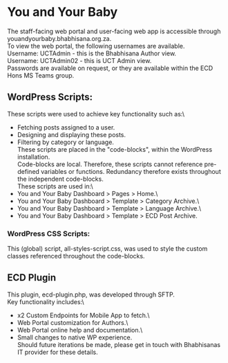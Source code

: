 # You and Your Baby
The staff-facing web portal and user-facing web app is accessible through youandyourbaby.bhabhisana.org.za.\
To view the web portal, the following usernames are available.\
Username: UCTAdmin - this is the Bhabhisana Author view.\
Username: UCTAdmin02 - this is UCT Admin view.\
Passwords are available on request, or they are available within the ECD Hons MS Teams group.

## WordPress Scripts:
These scripts were used to achieve key functionality such as:\
- Fetching posts assigned to a user.
- Designing and displaying these posts.
- Filtering by category or language.\
These scripts are placed in the "code-blocks", within the WordPress installation.\
Code-blocks are local. Therefore, these scripts cannot reference pre-defined variables or functions. Redundancy therefore exists throughout the independent code-blocks.\
These scripts are used in:\
- You and Your Baby Dashboard > Pages > Home.\
- You and Your Baby Dashboard > Template > Category Archive.\
- You and Your Baby Dashboard > Template > Language Archive.\
- You and Your Baby Dashboard > Template > ECD Post Archive.

### WordPress CSS Scripts:
This (global) script, all-styles-script.css, was used to style the custom classes referenced throughout the code-blocks.

## ECD Plugin
This plugin, ecd-plugin.php, was developed through SFTP.\
Key functionality includes:\
- x2 Custom Endpoints for Mobile App to fetch.\
- Web Portal customization for Authors.\
- Web Portal online help and documentation.\
- Small changes to native WP experience.\
Should future iterations be made, please get in touch with Bhabhisanas IT provider for these details.